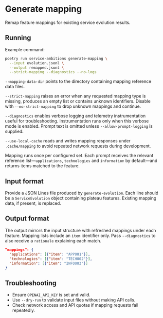 # Generate mapping

Remap feature mappings for existing service evolution results.

## Running

Example command:

```bash
poetry run service-ambitions generate-mapping \
  --input evolution.jsonl \
  --output remapped.jsonl \
  --strict-mapping --diagnostics --no-logs
```

`--mapping-data-dir` points to the directory containing mapping reference data
files.

`--strict-mapping` raises an error when any requested mapping type is missing,
produces an empty list or contains unknown identifiers. Disable with
`--no-strict-mapping` to drop unknown mappings and continue.

`--diagnostics` enables verbose logging and telemetry instrumentation useful for
troubleshooting. Instrumentation runs only when this verbose mode is enabled.
Prompt text is omitted unless `--allow-prompt-logging` is supplied.

`--use-local-cache` reads and writes mapping responses under `.cache/mapping` to
avoid repeated network requests during development.

Mapping runs once per configured set. Each prompt receives the relevant
reference list—`applications`, `technologies` and `information` by default—and
returns items matched to the feature.

## Input format

Provide a JSON Lines file produced by `generate-evolution`. Each line should be a
`ServiceEvolution` object containing plateau features. Existing mapping data, if
present, is replaced.

## Output format

The output mirrors the input structure with refreshed mappings under each
feature. Mapping lists include an `item` identifier only. Pass `--diagnostics`
to also receive a `rationale` explaining each match.

```json
"mappings": {
  "applications": [{"item": "APP001"}],
  "technologies": [{"item": "TECH002"}],
  "information": [{"item": "INFO003"}]
}
```

## Troubleshooting

- Ensure `OPENAI_API_KEY` is set and valid.
- Use `--dry-run` to validate input files without making API calls.
- Check network access and API quotas if mapping requests fail repeatedly.
